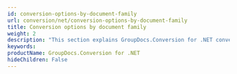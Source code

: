 ```yaml
---
id: conversion-options-by-document-family
url: conversion/net/conversion-options-by-document-family
title: Conversion options by document family
weight: 2
description: "This section explains GroupDocs.Conversion for .NET convert options specific to various document types"
keywords: 
productName: GroupDocs.Conversion for .NET
hideChildren: False
---
```

